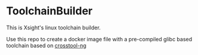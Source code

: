 # ToolchainBuilder
This is Xsight's linux toolchain builder. 

Use this repo to create a docker image file with a pre-compiled glibc based toolchain based on [crosstool-ng](http://crosstool-ng.github.io/)
